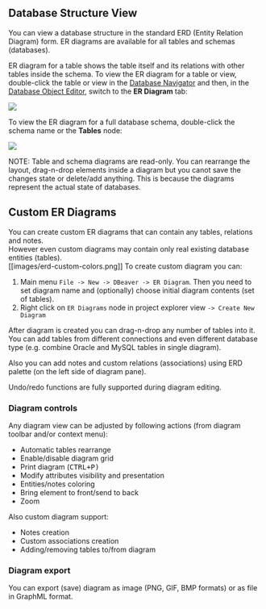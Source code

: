 ## Database Structure View

You can view a database structure in the standard ERD (Entity Relation Diagram) form. ER diagrams are available for all tables and schemas (databases).  

ER diagram for a table shows the table itself and its relations with other tables inside the schema. To view the ER diagram for a table or view, double-click the table or view in the [Database Navigator](https://github.com/serge-rider/dbeaver/wiki/Database-Navigator) and then, in the [Database Object Editor](https://github.com/serge-rider/dbeaver/wiki/Database-Object-Editor), switch to the **ER Diagram** tab:

<img src="https://www.dropbox.com/s/1na71z07tabmhos/ER%20diagram.png?raw=1"/>

To view the ER diagram for a full database schema, double-click the schema name or the **Tables** node:

<img src="https://www.dropbox.com/s/ndtttbnha3kf5eb/ER%20schema.png?raw=1"/>

NOTE: Table and schema diagrams are read-only. You can rearrange the layout, drag-n-drop elements inside a diagram but you canot save the changes state or delete/add anything. This is because the diagrams represent the actual state of databases.

## Custom ER Diagrams

You can create custom ER diagrams that can contain any tables, relations and notes.  
However even custom diagrams may contain only real existing database entities (tables).  
[[images/erd-custom-colors.png]]
To create custom diagram you can:
1. Main menu `File -> New -> DBeaver -> ER Diagram`. Then you need to set diagram name and (optionally) choose initial diagram contents (set of tables).
2. Right click on `ER Diagrams` node in project explorer view `-> Create New Diagram`

After diagram is created you can drag-n-drop any number of tables into it. You can add tables from different connections and even different database type (e.g. combine Oracle and MySQL tables in single diagram).

Also you can add notes and custom relations (associations) using ERD palette (on the left side of diagram pane).

Undo/redo functions are fully supported during diagram editing.

### Diagram controls
Any diagram view can be adjusted by following actions (from diagram toolbar and/or context menu):
- Automatic tables rearrange
- Enable/disable diagram grid
- Print diagram (<kbd>CTRL+P</kdb>)
- Modify attributes visibility and presentation
- Entities/notes coloring
- Bring element to front/send to back
- Zoom

Also custom diagram support:
- Notes creation
- Custom associations creation
- Adding/removing tables to/from diagram

### Diagram export
You can export (save) diagram as image (PNG, GIF, BMP formats) or as file in GraphML format.
